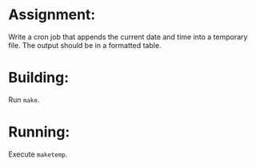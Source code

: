 # Assignment:
Write a cron job that appends the current date and time into a temporary file.
The output should be in a formatted table.

# Building:
Run `make`.

# Running:
Execute `maketemp`.